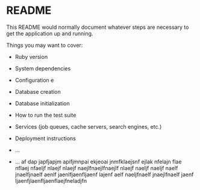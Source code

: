 # README

This README would normally document whatever steps are necessary to get the
application up and running.

Things you may want to cover:

* Ruby version

* System dependencies

* Configuration
e
* Database creation

* Database initialization

* How to run the test suite

* Services (job queues, cache servers, search engines, etc.)

* Deployment instructions

* ...

* ...
af dap japfjapjm apifjmnpai ekjeoai jnmfklaejsnf ejlak nfelajn flae nflaej nfaeljf nlaejf nlaejf naejlfnaejlfnaejlf nlaejf naeljf naeljf naelf jnaelfjnaelf aenlf jaenlfjaenfljaenf lajenf aelf naeljfnaelf jnaejlfnaelf jaenf ljaenfjlaenfljaenflaejfneladjfn